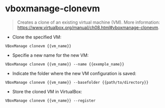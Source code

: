 # vboxmanage-clonevm

> Creates a clone of an existing virtual machine (VM).
> More information: <https://www.virtualbox.org/manual/ch08.html#vboxmanage-clonevm>.

- Clone the specified VM:

`VBoxManage clonevm {{vm_name}}`

- Specifie a new name for the new VM:

`VBoxManage clonevm {{vm_name}} --name {{exemple_name}}`

- Indicate the folder where the new VM configuration is saved:

`VBoxManage clonevm {{vm_name}} --basefolder {{path/to/directory}}`

- Store the cloned VM in VirtualBox:

`VBoxManage clonevm {{vm_name}} --register`
